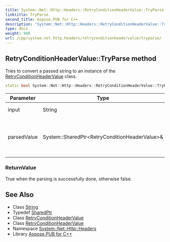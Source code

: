 ```yaml
---
title: System::Net::Http::Headers::RetryConditionHeaderValue::TryParse method
linktitle: TryParse
second_title: Aspose.PUB for C++
description: 'System::Net::Http::Headers::RetryConditionHeaderValue::TryParse method. Tries to convert a passed string to an instance of the RetryConditionHeaderValue class in C++.'
type: docs
weight: 900
url: /cpp/system.net.http.headers/retryconditionheadervalue/tryparse/
---
```

## RetryConditionHeaderValue::TryParse method


Tries to convert a passed string to an instance of the [RetryConditionHeaderValue](../) class.

```cpp
static bool System::Net::Http::Headers::RetryConditionHeaderValue::TryParse(String input, System::SharedPtr<RetryConditionHeaderValue> &parsedValue)
```


| Parameter | Type | Description |
| --- | --- | --- |
| input | String | A string to parse. |
| parsedValue | System::SharedPtr\<RetryConditionHeaderValue\>\& | An instance where a parsed object will be assigned. |

### ReturnValue

True when the parsing is successfully done, otherwise false.

## See Also

* Class [String](../../../system/string/)
* Typedef [SharedPtr](../../../system/sharedptr/)
* Class [RetryConditionHeaderValue](../)
* Class [RetryConditionHeaderValue](../)
* Namespace [System::Net::Http::Headers](../../)
* Library [Aspose.PUB for C++](../../../)
